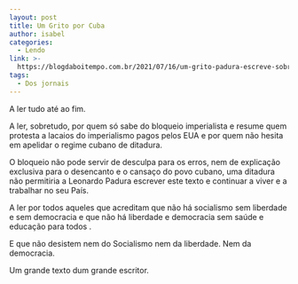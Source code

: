 ```yaml
---
layout: post
title: Um Grito por Cuba
author: isabel
categories:
  - Lendo
link: >-
  https://blogdaboitempo.com.br/2021/07/16/um-grito-padura-escreve-sobre-as-manifestacoes-em-cuba/?fbclid=IwAR2A_P9vOxqAo1oXZM25kVyTR9KLVrD8uehBt-X_E_PizCDDQA9OBE3iUv4
tags:
  - Dos jornais
---
```

A ler tudo até ao fim.

A ler, sobretudo, por quem só sabe do bloqueio imperialista e resume quem protesta a lacaios do imperialismo pagos pelos EUA e por quem não hesita em apelidar o regime cubano de ditadura.

O bloqueio não pode servir de desculpa para os erros, nem de explicação exclusiva para o desencanto e o cansaço do povo cubano, uma ditadura não permitiria a Leonardo Padura escrever este texto e continuar a viver e a trabalhar no seu País.

A ler por todos aqueles que acreditam que não há socialismo sem liberdade e sem democracia e que não há liberdade e democracia sem saúde e educação para todos .

E que não desistem nem do Socialismo nem da liberdade. Nem da democracia.

Um grande texto dum grande escritor.
